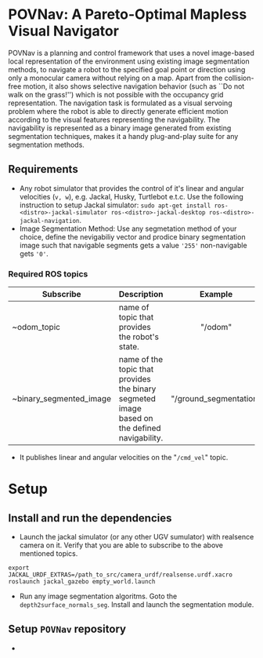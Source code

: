 # POVNav: A Pareto-Optimal Mapless Visual Navigator

POVNav is a planning and control framework that uses a novel image-based local representation of the environment using existing image segmentation methods, to navigate a robot to the specified goal point or direction using only a monocular camera without relying on a map. Apart from the collision-free motion, it also shows selective navigation behavior (such as ``Do not walk on the grass!'') which is not possible with the occupancy grid representation. 
The navigation task is formulated as a visual servoing problem where the robot is able to directly generate efficient motion according to the visual features representing the navigability. The navigability is represented as a binary image generated from existing segmentation techniques, makes it a handy plug-and-play suite for any segmentation methods.

## Requirements
- Any robot simulator that provides the control of it's linear and angular velocities (`v, w`), e.g. Jackal, Husky, Turtlebot e.t.c. 
Use the following instruction to setup Jackal simulator: `sudo apt-get install ros-<distro>-jackal-simulator ros-<distro>-jackal-desktop ros-<distro>-jackal-navigation`.
- Image Segmentation Method: Use any segmetation method of your choice, define the nevigabiliy vector and prodice binary segmentation image such that navigable segments gets a value `'255'` non-navigable gets `'0'`.

### Required ROS topics
| Subscribe            | Description                                                                                                   |        Example      |
| -------------------- | ------------------------------------------------------------------------------------------------------------- | :-----------------------: |
| ~odom_topic     | name of topic that provides the robot's state.                          | "/odom"            
| ~binary_segmented_image               | name of the topic that provides the binary segmeted image based on the defined navigability.                    |              "/ground_segmentation"            |

- It publishes linear and angular velocities on the "`/cmd_vel`" topic.

# Setup
## Install and run the dependencies
- Launch the jackal simulator (or any other UGV sumulator) with realsence camera on it. Verify that you are able to subscribe to the above mentioned topics.
```
export JACKAL_URDF_EXTRAS=/path_to_src/camera_urdf/realsense.urdf.xacro
roslaunch jackal_gazebo empty_world.launch 
```


- Run any image segmentation algoritms. Goto the `depth2surface_normals_seg`. Install and launch the segmentation module.

## Setup `POVNav` repository
- 

